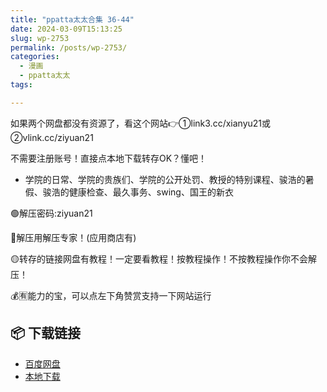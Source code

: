 ```yaml
---
title: "ppatta太太合集 36-44"
date: 2024-03-09T15:13:25
slug: wp-2753
permalink: /posts/wp-2753/
categories:
  - 漫画
  - ppatta太太
tags:

---
```


如果两个网盘都没有资源了，看这个网站👉①link3.cc/xianyu21或②vlink.cc/ziyuan21

不需要注册账号！直接点本地下载转存OK？懂吧！

*   学院的日常、学院的贵族们、学院的公开处罚、教授的特别课程、骏浩的暑假、骏浩的健康检查、最久事务、swing、国王的新衣

🟢解压密码:ziyuan21

🔵解压用解压专家！(应用商店有)

🟡转存的链接网盘有教程！一定要看教程！按教程操作！不按教程操作你不会解压！

💰🈶能力的宝，可以点左下角赞赏支持一下网站运行

## 📦 下载链接
- [百度网盘](https://blziyuan21.com/pay-download/2753?key=39910bc512&down_id=0)
- [本地下载](https://blziyuan21.com/pay-download/2753?key=39910bc512&down_id=1)

